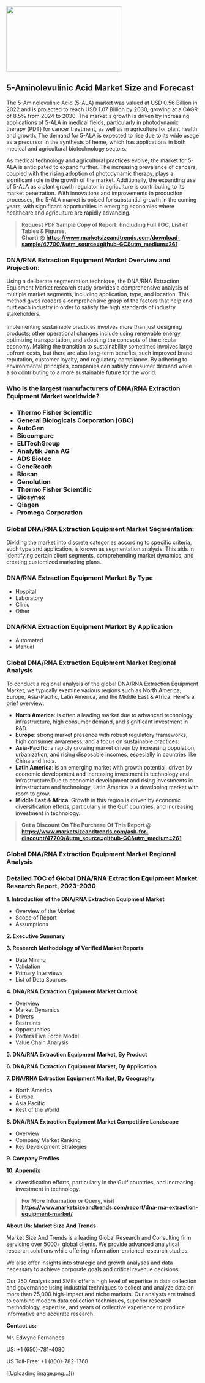 <p><img class="alignnone size-medium wp-image-20088" src="https://ffe5etoiles.com/wp-content/uploads/2024/12/MST1-300x171.png" alt="" width="300" height="171" /></p><h2>5-Aminolevulinic Acid Market Size and Forecast</h2><p>The 5-Aminolevulinic Acid (5-ALA) market was valued at USD 0.56 Billion in 2022 and is projected to reach USD 1.07 Billion by 2030, growing at a CAGR of 8.5% from 2024 to 2030. The market's growth is driven by increasing applications of 5-ALA in medical fields, particularly in photodynamic therapy (PDT) for cancer treatment, as well as in agriculture for plant health and growth. The demand for 5-ALA is expected to rise due to its wide usage as a precursor in the synthesis of heme, which has applications in both medical and agricultural biotechnology sectors.</p><p>As medical technology and agricultural practices evolve, the market for 5-ALA is anticipated to expand further. The increasing prevalence of cancers, coupled with the rising adoption of photodynamic therapy, plays a significant role in the growth of the market. Additionally, the expanding use of 5-ALA as a plant growth regulator in agriculture is contributing to its market penetration. With innovations and improvements in production processes, the 5-ALA market is poised for substantial growth in the coming years, with significant opportunities in emerging economies where healthcare and agriculture are rapidly advancing.</p></p><blockquote id="" class=""><strong>Request PDF Sample Copy of Report: (Including Full TOC, List of Tables &amp; Figures, Chart)&nbsp;@&nbsp;<strong><a href="https://www.marketsizeandtrends.com/download-sample/47700/&utm_source=github-GC&utm_medium=261" target="_blank">https://www.marketsizeandtrends.com/download-sample/47700/&utm_source=github-GC&utm_medium=261</a></strong></strong></blockquote><h3 id="" class="">DNA/RNA Extraction Equipment Market&nbsp;Overview and Projection:</h3><p id="" class="">Using a deliberate segmentation technique, the DNA/RNA Extraction Equipment Market research study provides a comprehensive analysis of multiple market segments, including application, type, and location. This method gives readers a comprehensive grasp of the factors that help and hurt each industry in order to satisfy the high standards of industry stakeholders. <br /> <br />Implementing sustainable practices involves more than just designing products; other operational changes include using renewable energy, optimizing transportation, and adopting the concepts of the circular economy. Making the transition to sustainability sometimes involves large upfront costs, but there are also long-term benefits, such improved brand reputation, customer loyalty, and regulatory compliance. By adhering to environmental principles, companies can satisfy consumer demand while also contributing to a more sustainable future for the world.</p><h3 id="" class="">Who is the largest manufacturers of&nbsp;DNA/RNA Extraction Equipment Market worldwide?</h3><h3 class=""><p><ul><li>Thermo Fisher Scientific </li><li> General Biologicals Corporation (GBC) </li><li> AutoGen </li><li> Biocompare </li><li> ELITechGroup </li><li> Analytik Jena AG </li><li> ADS Biotec </li><li> GeneReach </li><li> Biosan </li><li> Genolution </li><li> Thermo Fisher Scientific </li><li> Biosynex </li><li> Qiagen </li><li> Promega Corporation</li></ul></p></h3><h3 id="" class="">Global&nbsp;DNA/RNA Extraction Equipment Market Segmentation:</h3><p id="" class="">Dividing the market into discrete categories according to specific criteria, such type and application, is known as segmentation analysis. This aids in identifying certain client segments, comprehending market dynamics, and creating customized marketing plans.</p><h3 id="" class="">DNA/RNA Extraction Equipment Market&nbsp;By Type</h3><p><p><ul><li>Hospital </li><li> Laboratory </li><li> Clinic </li><li> Other</p></li></ul></p></p><h3 id="" class="">DNA/RNA Extraction Equipment Market&nbsp;By Application</h3><p class=""><p><ul><li>Automated </li><li> Manual</li></ul></p></p><h3 id="" class="">Global DNA/RNA Extraction Equipment Market Regional Analysis</h3><p id="" class="">To conduct a regional analysis of the global DNA/RNA Extraction Equipment Market, we typically examine various regions such as North America, Europe, Asia-Pacific, Latin America, and the Middle East &amp; Africa. Here's a brief overview:</p><ul><li><strong>North America</strong>: is often a leading market due to advanced technology infrastructure, high consumer demand, and significant investment in R&amp;D.</li><li><strong>Europe</strong>: strong market presence with robust regulatory frameworks, high consumer awareness, and a focus on sustainable practices.</li><li><strong>Asia-Pacific</strong>: a rapidly growing market driven by increasing population, urbanization, and rising disposable incomes, especially in countries like China and India.</li><li><strong>Latin America</strong>: is an emerging market with growth potential, driven by economic development and increasing investment in technology and infrastructure.Due to economic development and rising investments in infrastructure and technology, Latin America is a developing market with room to grow.</li><li><strong>Middle East &amp; Africa</strong>: Growth in this region is driven by economic diversification efforts, particularly in the Gulf countries, and increasing investment in technology.</li></ul><blockquote id="" class=""><strong>Get a Discount On The Purchase Of This Report @ <strong><a href="https://www.marketsizeandtrends.com/ask-for-discount/47700/&utm_source=github-GC&utm_medium=261" target="_blank">https://www.marketsizeandtrends.com/ask-for-discount/47700/&utm_source=github-GC&utm_medium=261</a></strong></strong></blockquote><h3 id="" class="">Global DNA/RNA Extraction Equipment Market Regional Analysis</h3><h3 id="" class="">Detailed TOC of Global DNA/RNA Extraction Equipment Market Research Report, 2023-2030</h3><p id="" class=""><strong>1. Introduction of the DNA/RNA Extraction Equipment Market</strong></p><ul><li>Overview of the Market</li><li>Scope of Report</li><li>Assumptions</li></ul><p id="" class=""><strong>2. Executive Summary</strong></p><p id="" class=""><strong>3. Research Methodology of Verified Market Reports</strong></p><ul><li>Data Mining</li><li>Validation</li><li>Primary Interviews</li><li>List of Data Sources</li></ul><p id="" class=""><strong>4. DNA/RNA Extraction Equipment Market Outlook</strong></p><ul><li>Overview</li><li>Market Dynamics</li><li>Drivers</li><li>Restraints</li><li>Opportunities</li><li>Porters Five Force Model</li><li>Value Chain Analysis</li></ul><p id="" class=""><strong>5. DNA/RNA Extraction Equipment Market, By Product</strong></p><p id="" class=""><strong>6. DNA/RNA Extraction Equipment Market, By Application</strong></p><p id="" class=""><strong>7. DNA/RNA Extraction Equipment Market, By Geography</strong></p><ul><li>North America</li><li>Europe</li><li>Asia Pacific</li><li>Rest of the World</li></ul><p id="" class=""><strong>8. DNA/RNA Extraction Equipment Market Competitive Landscape</strong></p><ul><li>Overview</li><li>Company Market Ranking</li><li>Key Development Strategies</li></ul><p id="" class=""><strong>9. Company Profiles</strong></p><p id="" class=""><strong>10. Appendix</strong></p><ul><li>diversification efforts, particularly in the Gulf countries, and increasing investment in technology.</li></ul><blockquote id="" class=""><strong>For More Information or Query, visit <strong><strong><a href="https://www.marketsizeandtrends.com/report/dna-rna-extraction-equipment-market/" target="_blank">https://www.marketsizeandtrends.com/report/dna-rna-extraction-equipment-market/</a></strong></strong></strong></blockquote><p id="" class=""><strong>About Us: Market Size And Trends</strong></p><p id="" class="">Market Size And Trends is a leading Global Research and Consulting firm servicing over 5000+ global clients. We provide advanced analytical research solutions while offering information-enriched research studies.</p><p id="" class="">We also offer insights into strategic and growth analyses and data necessary to achieve corporate goals and critical revenue decisions.</p><p id="" class="">Our 250 Analysts and SMEs offer a high level of expertise in data collection and governance using industrial techniques to collect and analyze data on more than 25,000 high-impact and niche markets. Our analysts are trained to combine modern data collection techniques, superior research methodology, expertise, and years of collective experience to produce informative and accurate research.</p><p id="" class=""><strong>Contact us:</strong></p><p id="" class="">Mr. Edwyne Fernandes</p><p id="" class="">US: +1 (650)-781-4080</p><p id="" class="">US Toll-Free: +1 (800)-782-1768</p>
![Uploading image.png…]()
